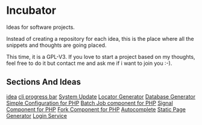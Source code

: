 # Incubator

Ideas for software projects.

Instead of creating a repository for each idea, this is the place where all the snippets and thoughts are going placed.

This time, it is a GPL-V3. If you love to start a project based on my thoughts, feel free to do it but contact me and ask me if i want to join you :-).

## Sections And Ideas

[idea](https://github.com/stevleibelt/incubator/tree/master//general/fileManager)
[cli progress bar](https://github.com/stevleibelt/incubator/tree/master//cli/progressBar)
[System Update](https://github.com/stevleibelt/incubator/tree/master//cli/update/system)
[Locator Generator](https://github.com/stevleibelt/incubator/tree/master//cli/generate/locator)
[Database Generator](https://github.com/stevleibelt/incubator/tree/master//cli/generate/database)
[Simple Configuration for PHP](https://github.com/stevleibelt/incubator/tree/master//component/php/merge_arrays)
[Batch Job component for PHP](https://github.com/stevleibelt/incubator/tree/master//component/php/batch_job)
[Signal Component for PHP](https://github.com/stevleibelt/incubator/tree/master//component/php/signals)
[Fork Component for PHP](https://github.com/stevleibelt/incubator/tree/master//component/php/fork)
[Autocomplete](https://github.com/stevleibelt/incubator/tree/master//web/general/autocomplete)
[Static Page Generator](https://github.com/stevleibelt/incubator/tree/master//web/blog/static_page_generator)
[Login Service](https://github.com/stevleibelt/incubator/tree/master//web/service/login)